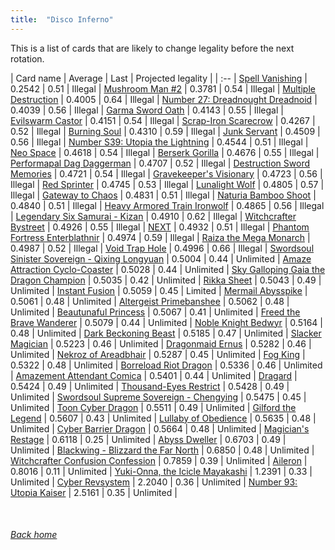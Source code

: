 ```yaml
---
title:  "Disco Inferno"
---
```


This is a list of cards that are likely to change legality before the next rotation.

| Card name | Average | Last | Projected legality |
| :-- |
[Spell Vanishing](https://db.ygoprodeck.com/card/?search=Spell%20Vanishing) | 0.2542 | 0.51 | Illegal |
[Mushroom Man #2](https://db.ygoprodeck.com/card/?search=Mushroom%20Man%20#2) | 0.3781 | 0.54 | Illegal |
[Multiple Destruction](https://db.ygoprodeck.com/card/?search=Multiple%20Destruction) | 0.4005 | 0.64 | Illegal |
[Number 27: Dreadnought Dreadnoid](https://db.ygoprodeck.com/card/?search=Number%2027:%20Dreadnought%20Dreadnoid) | 0.4039 | 0.56 | Illegal |
[Garma Sword Oath](https://db.ygoprodeck.com/card/?search=Garma%20Sword%20Oath) | 0.4143 | 0.55 | Illegal |
[Evilswarm Castor](https://db.ygoprodeck.com/card/?search=Evilswarm%20Castor) | 0.4151 | 0.54 | Illegal |
[Scrap-Iron Scarecrow](https://db.ygoprodeck.com/card/?search=Scrap-Iron%20Scarecrow) | 0.4267 | 0.52 | Illegal |
[Burning Soul](https://db.ygoprodeck.com/card/?search=Burning%20Soul) | 0.4310 | 0.59 | Illegal |
[Junk Servant](https://db.ygoprodeck.com/card/?search=Junk%20Servant) | 0.4509 | 0.56 | Illegal |
[Number S39: Utopia the Lightning](https://db.ygoprodeck.com/card/?search=Number%20S39:%20Utopia%20the%20Lightning) | 0.4544 | 0.51 | Illegal |
[Neo Space](https://db.ygoprodeck.com/card/?search=Neo%20Space) | 0.4618 | 0.54 | Illegal |
[Berserk Gorilla](https://db.ygoprodeck.com/card/?search=Berserk%20Gorilla) | 0.4676 | 0.55 | Illegal |
[Performapal Dag Daggerman](https://db.ygoprodeck.com/card/?search=Performapal%20Dag%20Daggerman) | 0.4707 | 0.52 | Illegal |
[Destruction Sword Memories](https://db.ygoprodeck.com/card/?search=Destruction%20Sword%20Memories) | 0.4721 | 0.54 | Illegal |
[Gravekeeper's Visionary](https://db.ygoprodeck.com/card/?search=Gravekeeper's%20Visionary) | 0.4723 | 0.56 | Illegal |
[Red Sprinter](https://db.ygoprodeck.com/card/?search=Red%20Sprinter) | 0.4745 | 0.53 | Illegal |
[Lunalight Wolf](https://db.ygoprodeck.com/card/?search=Lunalight%20Wolf) | 0.4805 | 0.57 | Illegal |
[Gateway to Chaos](https://db.ygoprodeck.com/card/?search=Gateway%20to%20Chaos) | 0.4831 | 0.51 | Illegal |
[Naturia Bamboo Shoot](https://db.ygoprodeck.com/card/?search=Naturia%20Bamboo%20Shoot) | 0.4840 | 0.51 | Illegal |
[Heavy Armored Train Ironwolf](https://db.ygoprodeck.com/card/?search=Heavy%20Armored%20Train%20Ironwolf) | 0.4865 | 0.56 | Illegal |
[Legendary Six Samurai - Kizan](https://db.ygoprodeck.com/card/?search=Legendary%20Six%20Samurai%20-%20Kizan) | 0.4910 | 0.62 | Illegal |
[Witchcrafter Bystreet](https://db.ygoprodeck.com/card/?search=Witchcrafter%20Bystreet) | 0.4926 | 0.55 | Illegal |
[NEXT](https://db.ygoprodeck.com/card/?search=NEXT) | 0.4932 | 0.51 | Illegal |
[Phantom Fortress Enterblathnir](https://db.ygoprodeck.com/card/?search=Phantom%20Fortress%20Enterblathnir) | 0.4974 | 0.59 | Illegal |
[Raiza the Mega Monarch](https://db.ygoprodeck.com/card/?search=Raiza%20the%20Mega%20Monarch) | 0.4987 | 0.52 | Illegal |
[Void Trap Hole](https://db.ygoprodeck.com/card/?search=Void%20Trap%20Hole) | 0.4996 | 0.66 | Illegal |
[Swordsoul Sinister Sovereign - Qixing Longyuan](https://db.ygoprodeck.com/card/?search=Swordsoul%20Sinister%20Sovereign%20-%20Qixing%20Longyuan) | 0.5004 | 0.44 | Unlimited |
[Amaze Attraction Cyclo-Coaster](https://db.ygoprodeck.com/card/?search=Amaze%20Attraction%20Cyclo-Coaster) | 0.5028 | 0.44 | Unlimited |
[Sky Galloping Gaia the Dragon Champion](https://db.ygoprodeck.com/card/?search=Sky%20Galloping%20Gaia%20the%20Dragon%20Champion) | 0.5035 | 0.42 | Unlimited |
[Rikka Sheet](https://db.ygoprodeck.com/card/?search=Rikka%20Sheet) | 0.5043 | 0.49 | Unlimited |
[Instant Fusion](https://db.ygoprodeck.com/card/?search=Instant%20Fusion) | 0.5059 | 0.45 | Limited |
[Mermail Abysspike](https://db.ygoprodeck.com/card/?search=Mermail%20Abysspike) | 0.5061 | 0.48 | Unlimited |
[Altergeist Primebanshee](https://db.ygoprodeck.com/card/?search=Altergeist%20Primebanshee) | 0.5062 | 0.48 | Unlimited |
[Beautunaful Princess](https://db.ygoprodeck.com/card/?search=Beautunaful%20Princess) | 0.5067 | 0.41 | Unlimited |
[Freed the Brave Wanderer](https://db.ygoprodeck.com/card/?search=Freed%20the%20Brave%20Wanderer) | 0.5079 | 0.44 | Unlimited |
[Noble Knight Bedwyr](https://db.ygoprodeck.com/card/?search=Noble%20Knight%20Bedwyr) | 0.5164 | 0.48 | Unlimited |
[Dark Beckoning Beast](https://db.ygoprodeck.com/card/?search=Dark%20Beckoning%20Beast) | 0.5185 | 0.47 | Unlimited |
[Slacker Magician](https://db.ygoprodeck.com/card/?search=Slacker%20Magician) | 0.5223 | 0.46 | Unlimited |
[Dragonmaid Ernus](https://db.ygoprodeck.com/card/?search=Dragonmaid%20Ernus) | 0.5282 | 0.46 | Unlimited |
[Nekroz of Areadbhair](https://db.ygoprodeck.com/card/?search=Nekroz%20of%20Areadbhair) | 0.5287 | 0.45 | Unlimited |
[Fog King](https://db.ygoprodeck.com/card/?search=Fog%20King) | 0.5322 | 0.48 | Unlimited |
[Borreload Riot Dragon](https://db.ygoprodeck.com/card/?search=Borreload%20Riot%20Dragon) | 0.5336 | 0.46 | Unlimited |
[Amazement Attendant Comica](https://db.ygoprodeck.com/card/?search=Amazement%20Attendant%20Comica) | 0.5401 | 0.44 | Unlimited |
[Dragard](https://db.ygoprodeck.com/card/?search=Dragard) | 0.5424 | 0.49 | Unlimited |
[Thousand-Eyes Restrict](https://db.ygoprodeck.com/card/?search=Thousand-Eyes%20Restrict) | 0.5428 | 0.49 | Unlimited |
[Swordsoul Supreme Sovereign - Chengying](https://db.ygoprodeck.com/card/?search=Swordsoul%20Supreme%20Sovereign%20-%20Chengying) | 0.5475 | 0.45 | Unlimited |
[Toon Cyber Dragon](https://db.ygoprodeck.com/card/?search=Toon%20Cyber%20Dragon) | 0.5511 | 0.49 | Unlimited |
[Gilford the Legend](https://db.ygoprodeck.com/card/?search=Gilford%20the%20Legend) | 0.5607 | 0.43 | Unlimited |
[Lullaby of Obedience](https://db.ygoprodeck.com/card/?search=Lullaby%20of%20Obedience) | 0.5635 | 0.48 | Unlimited |
[Cyber Barrier Dragon](https://db.ygoprodeck.com/card/?search=Cyber%20Barrier%20Dragon) | 0.5664 | 0.48 | Unlimited |
[Magician's Restage](https://db.ygoprodeck.com/card/?search=Magician's%20Restage) | 0.6118 | 0.25 | Unlimited |
[Abyss Dweller](https://db.ygoprodeck.com/card/?search=Abyss%20Dweller) | 0.6703 | 0.49 | Unlimited |
[Blackwing - Blizzard the Far North](https://db.ygoprodeck.com/card/?search=Blackwing%20-%20Blizzard%20the%20Far%20North) | 0.6850 | 0.48 | Unlimited |
[Witchcrafter Confusion Confession](https://db.ygoprodeck.com/card/?search=Witchcrafter%20Confusion%20Confession) | 0.7859 | 0.39 | Unlimited |
[Aileron](https://db.ygoprodeck.com/card/?search=Aileron) | 0.8016 | 0.11 | Unlimited |
[Yuki-Onna, the Icicle Mayakashi](https://db.ygoprodeck.com/card/?search=Yuki-Onna,%20the%20Icicle%20Mayakashi) | 1.2391 | 0.33 | Unlimited |
[Cyber Revsystem](https://db.ygoprodeck.com/card/?search=Cyber%20Revsystem) | 2.2040 | 0.36 | Unlimited |
[Number 93: Utopia Kaiser](https://db.ygoprodeck.com/card/?search=Number%2093:%20Utopia%20Kaiser) | 2.5161 | 0.35 | Unlimited |

<br>

###### [Back home](index)